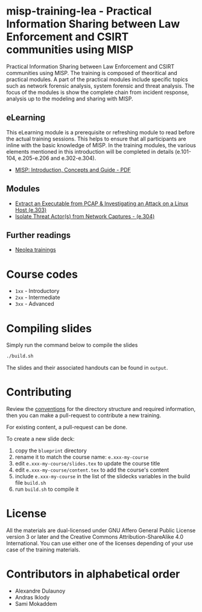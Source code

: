 # misp-training-lea - Practical Information Sharing between Law Enforcement and CSIRT communities using MISP

Practical Information Sharing between Law Enforcement and CSIRT communities using MISP. The training is composed of theoritical and practical modules. A part of the practical modules include specific topics such as network forensic analysis, system forensic and threat analysis. The focus of the modules is show the complete chain from incident response, analysis up to the modeling and sharing with MISP.

## eLearning

This eLearning module is a prerequisite or refreshing module to read before the actual training sessions. This helps to ensure that all participants are inline with the basic knowledge of MISP. In the training modules, the various elements mentioned in this introduction will be completed in details (e.101-104, e.205-e.206 and e.302-e.304).

- [MISP: Introduction, Concepts and Guide - PDF](https://github.com/MISP/misp-training-lea/raw/main/output/0_eLearning.pdf)

## Modules

- [Extract an Executable from PCAP & Investigating an Attack on a Linux Host (e.303)](./e.303-lab2-encoding-information-and-sharing-it)
- [Isolate Threat Actor(s) from Network Captures - (e.304)](./e.304-lab3-encoding-information-and-sharing-it-2)

## Further readings

- [Neolea trainings](https://github.com/neolea/neolea-training-materials)

# Course codes

- `1xx` - Introductory
- `2xx` - Intermediate
- `3xx` - Advanced

# Compiling slides
Simply run the command below to compile the slides
```bash
./build.sh
```
The slides and their associated handouts can be found in `output`.

# Contributing

Review the [conventions](conventions.md) for the directory structure and required information, then you can make a pull-request to contribute a new training.

For existing content, a pull-request can be done.

To create a new slide deck:
1. copy the `blueprint` directory
2. rename it to match the course name: `e.xxx-my-course`
3. edit `e.xxx-my-course/slides.tex` to update the course title
4. edit `e.xxx-my-course/content.tex` to add the course's content
5. include `e.xxx-my-course` in the list of the slidecks variables in the build file `build.sh`
6. run `build.sh` to compile it

# License

All the materials are dual-licensed under GNU Affero General Public License version 3 or later and the Creative Commons Attribution-ShareAlike 4.0 International. You can use either one of the licenses depending of your use case of the training materials.

# Contributors in alphabetical order

- Alexandre Dulaunoy
- Andras Iklody
- Sami Mokaddem
